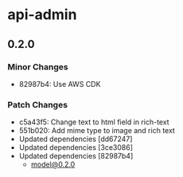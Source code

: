 # api-admin

## 0.2.0
### Minor Changes

- 82987b4: Use AWS CDK

### Patch Changes

- c5a43f5: Change text to html field in rich-text
- 551b020: Add mime type to image and rich text
- Updated dependencies [dd67247]
- Updated dependencies [3ce3086]
- Updated dependencies [82987b4]
  - model@0.2.0
